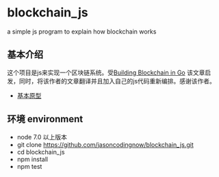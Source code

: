 # blockchain_js # 

a simple js program to explain how blockchain works

## 基本介绍 ##
 
这个项目是js来实现一个区块链系统。受[Building Blockchain in Go](https://jeiwan.cc/posts/building-blockchain-in-go-part-1/) 该文章启发，同时，将该作者的文章翻译并且加入自己的js代码重新编排。感谢该作者。

 * [基本原型](https://github.com/jasoncodingnow/blockchain_js/blob/part1/basic_prototype_cn.md)

 ## 环境 environment ##

  * node 7.0 以上版本
  * git clone https://github.com/jasoncodingnow/blockchain_js.git
  * cd blockchain_js
  * npm install
  * npm test